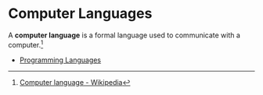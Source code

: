 # Computer Languages
A **computer language** is a formal language used to communicate with a computer.[^wiki]

[^wiki]: [Computer language - Wikipedia](https://en.wikipedia.org/wiki/Computer_language)

- [Programming Languages](Programming%20Languages/README.md)